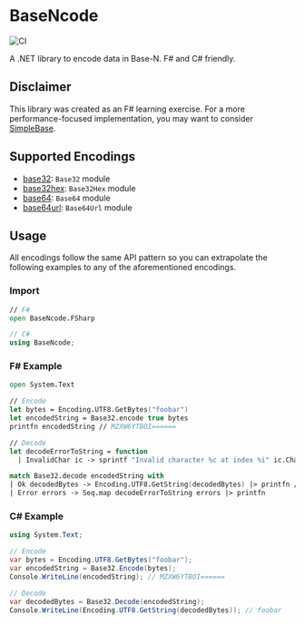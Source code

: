 # BaseNcode

![CI](https://github.com/gtbuchanan/BaseNcode/workflows/CI/badge.svg)

A .NET library to encode data in Base-N. F# and C# friendly.

## Disclaimer

This library was created as an F# learning exercise. For a more performance-focused implementation, you may want to consider [SimpleBase](https://github.com/ssg/SimpleBase).

## Supported Encodings

* [base32](https://tools.ietf.org/html/rfc4648#section-6): `Base32` module
* [base32hex](https://tools.ietf.org/html/rfc4648#section-7): `Base32Hex` module
* [base64](https://tools.ietf.org/html/rfc4648#section-4): `Base64` module
* [base64url](https://tools.ietf.org/html/rfc4648#section-5): `Base64Url` module

## Usage

All encodings follow the same API pattern so you can extrapolate the following examples to any of the aforementioned encodings.

### Import

```fsharp
// F#
open BaseNcode.FSharp
```

```csharp
// C#
using BaseNcode;
```

### F# Example

```fsharp
open System.Text

// Encode
let bytes = Encoding.UTF8.GetBytes("foobar")
let encodedString = Base32.encode true bytes
printfn encodedString // MZXW6YTBOI======

// Decode
let decodeErrorToString = function
  | InvalidChar ic -> sprintf "Invalid character %c at index %i" ic.Char ic.Index

match Base32.decode encodedString with
| Ok decodedBytes -> Encoding.UTF8.GetString(decodedBytes) |> printfn // foobar
| Error errors -> Seq.map decodeErrorToString errors |> printfn
```

### C# Example

```csharp
using System.Text;

// Encode
var bytes = Encoding.UTF8.GetBytes("foobar");
var encodedString = Base32.Encode(bytes);
Console.WriteLine(encodedString); // MZXW6YTBOI======

// Decode
var decodedBytes = Base32.Decode(encodedString);
Console.WriteLine(Encoding.UTF8.GetString(decodedBytes)); // foobar
```
